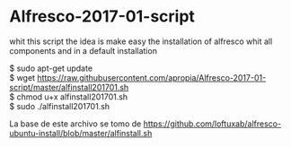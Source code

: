 # Alfresco-2017-01-script
whit this script the idea is make easy the installation of alfresco whit all components and in a default installation


$ sudo apt-get update                                                    
$ wget https://raw.githubusercontent.com/apropia/Alfresco-2017-01-script/master/alfinstall201701.sh                     
$ chmod u+x alfinstall201701.sh                                            
$ sudo ./alfinstall201701.sh                                

La base de este archivo se tomo de https://github.com/loftuxab/alfresco-ubuntu-install/blob/master/alfinstall.sh 
